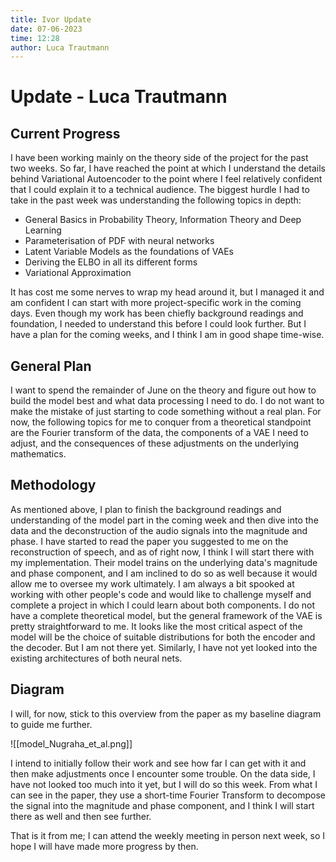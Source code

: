 ```yaml
---
title: Ivor Update
date: 07-06-2023
time: 12:28
author: Luca Trautmann
---
```

# Update - Luca Trautmann

## Current Progress 
I have been working mainly on the theory side of the project for the past two weeks. So far, I have reached the point at which I understand the details behind Variational Autoencoder to the point where I feel relatively confident that I could explain it to a technical audience. The biggest hurdle I had to take in the past week was understanding the following topics in depth:

- General Basics in Probability Theory, Information Theory and Deep Learning 
- Parameterisation of PDF with neural networks
- Latent Variable Models as the foundations of VAEs 
- Deriving the ELBO in all its different forms
- Variational Approximation

It has cost me some nerves to wrap my head around it, but I managed it and am confident I can start with more project-specific work in the coming days. Even though my work has been chiefly background readings and foundation, I needed to understand this before I could look further. But I have a plan for the coming weeks, and I think I am in good shape time-wise. 
## General Plan
I want to spend the remainder of June on the theory and figure out how to build the model best and what data processing I need to do. I do not want to make the mistake of just starting to code something without a real plan. For now, the following topics for me to conquer from a theoretical standpoint are the Fourier transform of the data, the components of a VAE I need to adjust, and the consequences of these adjustments on the underlying mathematics. 
## Methodology 
As mentioned above, I plan to finish the background readings and understanding of the model part in the coming week and then dive into the data and the deconstruction of the audio signals into the magnitude and phase. I have started to read the paper you suggested to me on the reconstruction of speech, and as of right now, I think I will start there with my implementation. Their model trains on the underlying data's magnitude and phase component, and I am inclined to do so as well because it would allow me to oversee my work ultimately. I am always a bit spooked at working with other people's code and would like to challenge myself and complete a project in which I could learn about both components. I do not have a complete theoretical model, but the general framework of the VAE is pretty straightforward to me. It looks like the most critical aspect of the model will be the choice of suitable distributions for both the encoder and the decoder. But I am not there yet. Similarly, I have not yet looked into the existing architectures of both neural nets. 

## Diagram 
I will, for now, stick to this overview from the paper as my baseline diagram to guide me further. 

![[model_Nugraha_et_al.png]]

I intend to initially follow their work and see how far I can get with it and then make adjustments once I encounter some trouble. On the data side, I have not looked too much into it yet, but I will do so this week. From what I can see in the paper, they use a short-time Fourier Transform to decompose the signal into the magnitude and phase component, and I think I will start there as well and then see further. 

That is it from me; I can attend the weekly meeting in person next week, so I hope I will have made more progress by then. 



